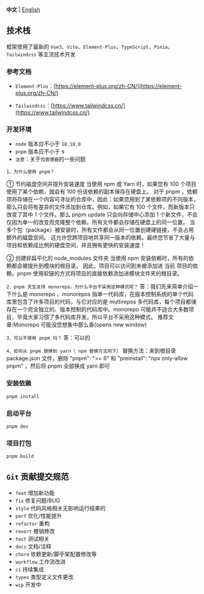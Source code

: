 **中文** | [English](./README.en-US.md)

## 技术栈

框架使用了最新的 `Vue3`、`Vite`、`Element-Plus`、`TypeScript`、`Pinia`、`Tailwindcss` 等主流技术开发

### 参考文档

- `Element-Plus`：[https://element-plus.org/zh-CN/](https://element-plus.org/zh-CN/)

- `Tailwindcss`：[https://www.tailwindcss.cn/](https://www.tailwindcss.cn/)

### 开发环境

- `node` 版本应不小于 `18.18.0`
- `pnpm` 版本应不小于 `9`
- `注意`：关于`包管理器`的一些问题

`1、为什么使用 pnpm？`

① 节约磁盘空间并提升安装速度
当使用 npm 或 Yarn 时，如果您有 100 个项目使用了某个依赖，就会有 100 份该依赖的副本保存在硬盘上。 对于 pnpm ，依赖项将存储在一个内容可寻址的仓库中，因此：如果您用到了某依赖项的不同版本，那么只会将有差异的文件添加到仓库。例如，如果它有 100 个文件，而新版本只改变了其中 1 个文件。那么 pnpm update 只会向存储中心添加 1 个新文件，不会仅因为单一的改变而克隆整个依赖。所有文件都会存储在硬盘上的同一位置。 当多个包（package）被安装时，所有文件都会从同一位置创建硬链接，不会占用额外的磁盘空间。 这允许您跨项目地共享同一版本的依赖。最终您节省了大量与项目和依赖成比例的硬盘空间，并且拥有更快的安装速度！

② 创建非扁平化的 node_modules 文件夹
当使用 npm 安装依赖时，所有的依赖都会被提升到模块的根目录。 因此，项目可以访问到未被添加进 当前 项目的依赖。pnpm 使用软链的方式将项目的直接依赖添加进模块文件夹的根目录。

`2、pnpm 天生支持 monorepo，为什么平台不采用这种模式呢？`
答：我们先来简单介绍一下什么是 monorepo ，monorepos 指单一代码库，在版本控制系统的单个代码库里包含了许多项目的代码，与它对应的是 multirepos 多代码库，每个项目都储存在一个完全独立的、版本控制的代码库中。monorepo 可能并不适合大多数项目，毕竟大家习惯了多代码库开发，所以平台不采用这种模式。
推荐文章:Monorepo 可能没您想象中那么香(opens new window)

`3、可以不使用 pnpm 吗？`
答：可以的

`4、如何从 pnpm 替换到 yarn（ npm 替换方法同下）`
替换方法：来到根目录 package.json 文件，删除 "pnpm": ">= 6" 和 "preinstall": "npx only-allow pnpm" ，然后将 pnpm 全部换成 yarn 即可

### 安装依赖

```bash
pnpm install
```

### 启动平台

```bash
pnpm dev
```

### 项目打包

```bash
pnpm build
```

## `Git` 贡献提交规范

- `feat` 增加新功能
- `fix` 修复问题/BUG
- `style` 代码风格相关无影响运行结果的
- `perf` 优化/性能提升
- `refactor` 重构
- `revert` 撤销修改
- `test` 测试相关
- `docs` 文档/注释
- `chore` 依赖更新/脚手架配置修改等
- `workflow` 工作流改进
- `ci` 持续集成
- `types` 类型定义文件更改
- `wip` 开发中
